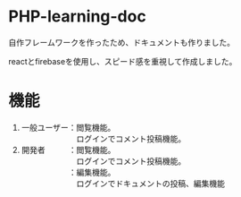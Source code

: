 # PHP-learning-doc
自作フレームワークを作ったため、ドキュメントも作りました。

reactとfirebaseを使用し、スピード感を重視して作成しました。

# 機能
1. 一般ユーザー：閲覧機能。<br>
   　　　　　　　ログインでコメント投稿機能。
3. 開発者　　　：閲覧機能。<br>
   　　　　　　　ログインでコメント投稿機能。<br>
   　　　　　　：編集機能。<br>
   　　　　　　　ログインでドキュメントの投稿、編集機能
